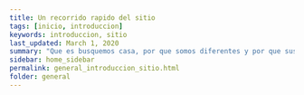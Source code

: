 ```yaml
---
title: Un recorrido rapido del sitio
tags: [inicio, introduccion]
keywords: introduccion, sitio
last_updated: March 1, 2020
summary: "Que es busquemos casa, por que somos diferentes y por que sus anuncios tienen un mejor resultado con nosotros?"
sidebar: home_sidebar
permalink: general_introduccion_sitio.html
folder: general
---
```



